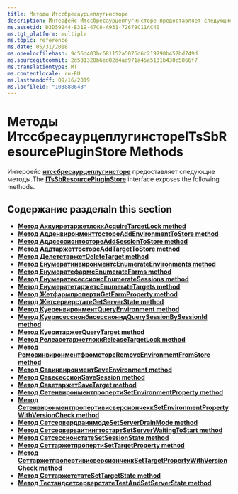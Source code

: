 ```yaml
---
title: Методы Итссбресаурцеплугинсторе
description: Интерфейс Итссбресаурцеплугинсторе предоставляет следующие методы.
ms.assetid: D3D59244-E319-47C8-A931-72679C11AC40
ms.tgt_platform: multiple
ms.topic: reference
ms.date: 05/31/2018
ms.openlocfilehash: 9c56d403bc681152a5076d6c219790b452bd749d
ms.sourcegitcommit: 2d531328b6ed82d4ad971a45a5131b430c5866f7
ms.translationtype: MT
ms.contentlocale: ru-RU
ms.lasthandoff: 09/16/2019
ms.locfileid: "103888643"
---
```

# <a name="itssbresourcepluginstore-methods"></a><span data-ttu-id="254b7-103">Методы Итссбресаурцеплугинсторе</span><span class="sxs-lookup"><span data-stu-id="254b7-103">ITsSbResourcePluginStore Methods</span></span>

<span data-ttu-id="254b7-104">Интерфейс [**итссбресаурцеплугинсторе**](/windows/desktop/api/sbtsv/nn-sbtsv-itssbresourcepluginstore) предоставляет следующие методы.</span><span class="sxs-lookup"><span data-stu-id="254b7-104">The [**ITsSbResourcePluginStore**](/windows/desktop/api/sbtsv/nn-sbtsv-itssbresourcepluginstore) interface exposes the following methods.</span></span>

## <a name="in-this-section"></a><span data-ttu-id="254b7-105">Содержание раздела</span><span class="sxs-lookup"><span data-stu-id="254b7-105">In this section</span></span>

-   [<span data-ttu-id="254b7-106">**Метод Аккуиретаржетлокк**</span><span class="sxs-lookup"><span data-stu-id="254b7-106">**AcquireTargetLock method**</span></span>](/windows/desktop/api/sbtsv/nf-sbtsv-itssbresourcepluginstore-acquiretargetlock)
-   [<span data-ttu-id="254b7-107">**Метод Адденвиронменттосторе**</span><span class="sxs-lookup"><span data-stu-id="254b7-107">**AddEnvironmentToStore method**</span></span>](/windows/desktop/api/sbtsv/nf-sbtsv-itssbresourcepluginstore-addenvironmenttostore)
-   [<span data-ttu-id="254b7-108">**Метод Аддсессионтосторе**</span><span class="sxs-lookup"><span data-stu-id="254b7-108">**AddSessionToStore method**</span></span>](/windows/desktop/api/sbtsv/nf-sbtsv-itssbresourcepluginstore-addsessiontostore)
-   [<span data-ttu-id="254b7-109">**Метод Аддтаржеттосторе**</span><span class="sxs-lookup"><span data-stu-id="254b7-109">**AddTargetToStore method**</span></span>](/windows/desktop/api/sbtsv/nf-sbtsv-itssbresourcepluginstore-addtargettostore)
-   [<span data-ttu-id="254b7-110">**Метод Делететаржет**</span><span class="sxs-lookup"><span data-stu-id="254b7-110">**DeleteTarget method**</span></span>](/windows/desktop/api/sbtsv/nf-sbtsv-itssbresourcepluginstore-deletetarget)
-   [<span data-ttu-id="254b7-111">**Метод Енумератинвиронментс**</span><span class="sxs-lookup"><span data-stu-id="254b7-111">**EnumerateEnvironments method**</span></span>](/windows/desktop/api/sbtsv/nf-sbtsv-itssbresourcepluginstore-enumerateenvironments)
-   [<span data-ttu-id="254b7-112">**Метод Енумератефармс**</span><span class="sxs-lookup"><span data-stu-id="254b7-112">**EnumerateFarms method**</span></span>](/windows/desktop/api/sbtsv/nf-sbtsv-itssbresourcepluginstore-enumeratefarms)
-   [<span data-ttu-id="254b7-113">**Метод Енумератесессионс**</span><span class="sxs-lookup"><span data-stu-id="254b7-113">**EnumerateSessions method**</span></span>](/windows/desktop/api/sbtsv/nf-sbtsv-itssbresourcepluginstore-enumeratesessions)
-   [<span data-ttu-id="254b7-114">**Метод Енумератетаржетс**</span><span class="sxs-lookup"><span data-stu-id="254b7-114">**EnumerateTargets method**</span></span>](/windows/desktop/api/sbtsv/nf-sbtsv-itssbresourcepluginstore-enumeratetargets)
-   [<span data-ttu-id="254b7-115">**Метод Жетфармпроперти**</span><span class="sxs-lookup"><span data-stu-id="254b7-115">**GetFarmProperty method**</span></span>](/windows/desktop/api/sbtsv/nf-sbtsv-itssbresourcepluginstore-getfarmproperty)
-   [<span data-ttu-id="254b7-116">**Метод Жетсерверстате**</span><span class="sxs-lookup"><span data-stu-id="254b7-116">**GetServerState method**</span></span>](/windows/desktop/api/sbtsv/nf-sbtsv-itssbresourcepluginstore-getserverstate)
-   [<span data-ttu-id="254b7-117">**Метод Куеренвиронмент**</span><span class="sxs-lookup"><span data-stu-id="254b7-117">**QueryEnvironment method**</span></span>](/windows/desktop/api/sbtsv/nf-sbtsv-itssbresourcepluginstore-queryenvironment)
-   [<span data-ttu-id="254b7-118">**Метод Куерисессионбисессионид**</span><span class="sxs-lookup"><span data-stu-id="254b7-118">**QuerySessionBySessionId method**</span></span>](/windows/desktop/api/sbtsv/nf-sbtsv-itssbresourcepluginstore-querysessionbysessionid)
-   [<span data-ttu-id="254b7-119">**Метод Куеритаржет**</span><span class="sxs-lookup"><span data-stu-id="254b7-119">**QueryTarget method**</span></span>](/windows/desktop/api/sbtsv/nf-sbtsv-itssbresourcepluginstore-querytarget)
-   [<span data-ttu-id="254b7-120">**Метод Релеасетаржетлокк**</span><span class="sxs-lookup"><span data-stu-id="254b7-120">**ReleaseTargetLock method**</span></span>](/windows/desktop/api/sbtsv/nf-sbtsv-itssbresourcepluginstore-releasetargetlock)
-   [<span data-ttu-id="254b7-121">**Метод Ремовинвиронментфромсторе**</span><span class="sxs-lookup"><span data-stu-id="254b7-121">**RemoveEnvironmentFromStore method**</span></span>](/windows/desktop/api/sbtsv/nf-sbtsv-itssbresourcepluginstore-removeenvironmentfromstore)
-   [<span data-ttu-id="254b7-122">**Метод Савинвиронмент**</span><span class="sxs-lookup"><span data-stu-id="254b7-122">**SaveEnvironment method**</span></span>](/windows/desktop/api/sbtsv/nf-sbtsv-itssbresourcepluginstore-saveenvironment)
-   [<span data-ttu-id="254b7-123">**Метод Савесессион**</span><span class="sxs-lookup"><span data-stu-id="254b7-123">**SaveSession method**</span></span>](/windows/desktop/api/sbtsv/nf-sbtsv-itssbresourcepluginstore-savesession)
-   [<span data-ttu-id="254b7-124">**Метод Саветаржет**</span><span class="sxs-lookup"><span data-stu-id="254b7-124">**SaveTarget method**</span></span>](/windows/desktop/api/sbtsv/nf-sbtsv-itssbresourcepluginstore-savetarget)
-   [<span data-ttu-id="254b7-125">**Метод Сетенвиронментпроперти**</span><span class="sxs-lookup"><span data-stu-id="254b7-125">**SetEnvironmentProperty method**</span></span>](/windows/desktop/api/sbtsv/nf-sbtsv-itssbresourcepluginstore-setenvironmentproperty)
-   [<span data-ttu-id="254b7-126">**Метод Сетенвиронментпропертивисверсиончекк**</span><span class="sxs-lookup"><span data-stu-id="254b7-126">**SetEnvironmentPropertyWithVersionCheck method**</span></span>](/windows/desktop/api/sbtsv/nf-sbtsv-itssbresourcepluginstore-setenvironmentpropertywithversioncheck)
-   [<span data-ttu-id="254b7-127">**Метод Сетсервердраинмоде**</span><span class="sxs-lookup"><span data-stu-id="254b7-127">**SetServerDrainMode method**</span></span>](/windows/desktop/api/sbtsv/nf-sbtsv-itssbresourcepluginstore-setserverdrainmode)
-   [<span data-ttu-id="254b7-128">**Метод Сетсерверваитингтостарт**</span><span class="sxs-lookup"><span data-stu-id="254b7-128">**SetServerWaitingToStart method**</span></span>](/windows/desktop/api/sbtsv/nf-sbtsv-itssbresourcepluginstore-setserverwaitingtostart)
-   [<span data-ttu-id="254b7-129">**Метод Сетсессионстате**</span><span class="sxs-lookup"><span data-stu-id="254b7-129">**SetSessionState method**</span></span>](/windows/desktop/api/sbtsv/nf-sbtsv-itssbresourcepluginstore-setsessionstate)
-   [<span data-ttu-id="254b7-130">**Метод Сеттаржетпроперти**</span><span class="sxs-lookup"><span data-stu-id="254b7-130">**SetTargetProperty method**</span></span>](/windows/desktop/api/sbtsv/nf-sbtsv-itssbresourcepluginstore-settargetproperty)
-   [<span data-ttu-id="254b7-131">**Метод Сеттаржетпропертивисверсиончекк**</span><span class="sxs-lookup"><span data-stu-id="254b7-131">**SetTargetPropertyWithVersionCheck method**</span></span>](/windows/desktop/api/sbtsv/nf-sbtsv-itssbresourcepluginstore-settargetpropertywithversioncheck)
-   [<span data-ttu-id="254b7-132">**Метод Сеттаржетстате**</span><span class="sxs-lookup"><span data-stu-id="254b7-132">**SetTargetState method**</span></span>](/windows/desktop/api/sbtsv/nf-sbtsv-itssbresourcepluginstore-settargetstate)
-   [<span data-ttu-id="254b7-133">**Метод Тестандсетсерверстате**</span><span class="sxs-lookup"><span data-stu-id="254b7-133">**TestAndSetServerState method**</span></span>](/windows/desktop/api/sbtsv/nf-sbtsv-itssbresourcepluginstore-testandsetserverstate)

 

 




